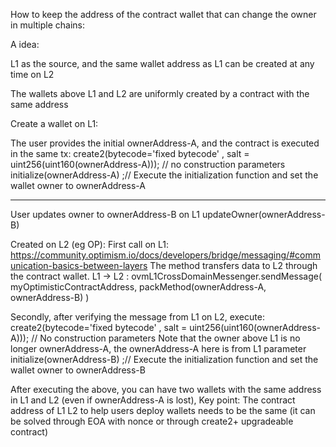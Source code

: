 How to keep the address of the contract wallet that can change the owner in multiple chains:

A idea:

L1 as the source, and the same wallet address as L1 can be created at any time on L2

The wallets above L1 and L2 are uniformly created by a contract with the same address

Create a wallet on L1:

The user provides the initial ownerAddress-A, and the contract is executed in the same tx:
create2(bytecode='fixed bytecode' , salt = uint256(uint160(ownerAddress-A))); // no construction parameters
initialize(ownerAddress-A) ;// Execute the initialization function and set the wallet owner to ownerAddress-A

--------

User updates owner to ownerAddress-B on L1
updateOwner(ownerAddress-B)

Created on L2 (eg OP):
First call on L1: https://community.optimism.io/docs/developers/bridge/messaging/#communication-basics-between-layers The method transfers data to L2 through the contract wallet.
L1 -> L2 :
ovmL1CrossDomainMessenger.sendMessage(
 myOptimisticContractAddress,
 packMethod(ownerAddress-A, ownerAddress-B)
)

Secondly, after verifying the message from L1 on L2, execute:
create2(bytecode='fixed bytecode' , salt = uint256(uint160(ownerAddress-A))); // No construction parameters Note that the owner above L1 is no longer ownerAddress-A, the ownerAddress-A here is from L1 parameter
initialize(ownerAddress-B) ;// Execute the initialization function and set the wallet owner to ownerAddress-B


After executing the above, you can have two wallets with the same address in L1 and L2 (even if ownerAddress-A is lost),
Key point: The contract address of L1 L2 to help users deploy wallets needs to be the same (it can be solved through EOA with nonce or through create2+ upgradeable contract)

